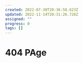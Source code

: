 ```yaml
---
created: 2022-07-30T20:36:58.623Z
updated: 2022-11-14T20:31:26.726Z
assigned: ""
progress: 0
tags: []
---
```


# 404 PAge
